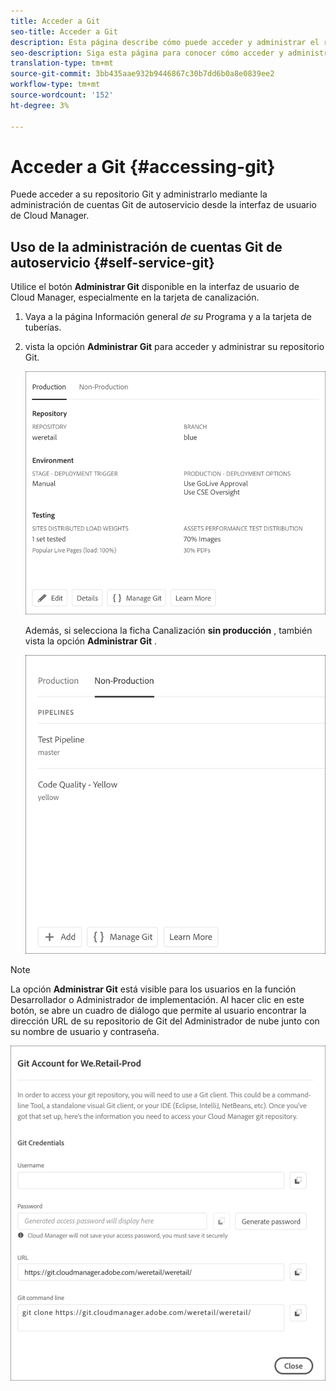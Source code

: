 ```yaml
---
title: Acceder a Git
seo-title: Acceder a Git
description: Esta página describe cómo puede acceder y administrar el repositorio Git.
seo-description: Siga esta página para conocer cómo acceder y administrar su repositorio Git.
translation-type: tm+mt
source-git-commit: 3bb435aae932b9446867c30b7dd6b0a8e0839ee2
workflow-type: tm+mt
source-wordcount: '152'
ht-degree: 3%

---
```



# Acceder a Git {#accessing-git}

Puede acceder a su repositorio Git y administrarlo mediante la administración de cuentas Git de autoservicio desde la interfaz de usuario de Cloud Manager.

## Uso de la administración de cuentas Git de autoservicio {#self-service-git}

Utilice el botón **Administrar Git** disponible en la interfaz de usuario de Cloud Manager, especialmente en la tarjeta de canalización.

1. Vaya a la página Información general *de su* Programa y a la tarjeta de tuberías.

1. vista la opción **Administrar Git** para acceder y administrar su repositorio Git.

   ![](assets/manage-git1.png)

   Además, si selecciona la ficha Canalización **sin producción** , también vista la opción **Administrar Git** .

   ![](assets/manage-git-new2.png)

>[!NOTE]
>
>La opción **Administrar Git** está visible para los usuarios en la función Desarrollador o Administrador de implementación. Al hacer clic en este botón, se abre un cuadro de diálogo que permite al usuario encontrar la dirección URL de su repositorio de Git del Administrador de nube junto con su nombre de usuario y contraseña.

![](assets/manage-git3.png)



